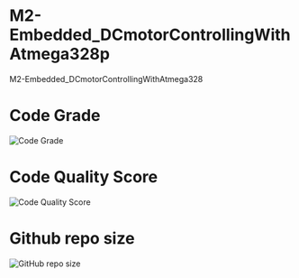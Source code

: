 # M2-Embedded_DCmotorControllingWithAtmega328p
M2-Embedded_DCmotorControllingWithAtmega328

# Code Grade
![Code Grade](https://api.codiga.io/project/30229/status/svg)

# Code Quality Score
![Code Quality Score](https://api.codiga.io/project/30229/score/svg)
 
# Github repo size
![GitHub repo size](https://img.shields.io/github/repo-size/Rohitpatil2000/M2-Embedded_DCmotorControllingWithAtmega328p)
